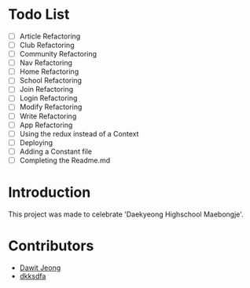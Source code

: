 # Todo List

- [ ] Article Refactoring
- [ ] Club Refactoring
- [ ] Community Refactoring
- [ ] Nav Refactoring
- [ ] Home Refactoring
- [ ] School Refactoring
- [ ] Join Refactoring
- [ ] Login Refactoring
- [ ] Modify Refactoring
- [ ] Write Refactoring
- [ ] App Refactoring
- [ ] Using the redux instead of a Context
- [ ] Deploying
- [ ] Adding a Constant file
- [ ] Completing the Readme.md

# Introduction

This project was made to celebrate 'Daekyeong Highschool Maebongje'.

# Contributors

<ul>
    <li>
        <a href="https://github.com/Da-Wit">
        Dawit Jeong
        </a>
    </li>
    <li>
        <a href="https://github.com/dkksdfa">
        dkksdfa
        </a>
    </li>
</ul>

